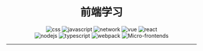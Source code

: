 <h1 align="center">前端学习</h1>
 
<p align="center">
  <img src="https://img.shields.io/badge/css-FF88C2" alt="css"/>
  <img src="https://img.shields.io/badge/javascript-FF8888" alt="javascript"/>
  <img src="https://img.shields.io/badge/network-FFDD55" alt="network"/>
  <img src="https://img.shields.io/badge/vue-DDFF77" alt="vue"/>
  <img src="https://img.shields.io/badge/react-77FFEE" alt="react"/>
  <br>
  <img src="https://img.shields.io/badge/nodejs-99BBFF" alt="nodejs" />
  <img src="https://img.shields.io/badge/typescript-B088FF" alt="typescript" />
  <img src="https://img.shields.io/badge/webpack-5500FF" alt="webpack" />
  <img src="https://img.shields.io/badge/Microfrontends-00FF99" alt="Micro-frontends" />
</p>
<hr>
